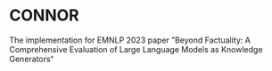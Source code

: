 # CONNOR
The implementation for EMNLP 2023 paper ”Beyond Factuality: A Comprehensive Evaluation of Large Language Models as Knowledge Generators“
